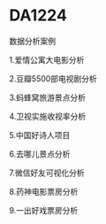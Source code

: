 # DA1224
数据分析案例

1.爱情公寓大电影分析

2.豆瓣5500部电视剧分析

3.蚂蜂窝旅游景点分析

4.卫视实施收视率分析

5.中国好诗人项目

6.去哪儿景点分析

7.微信好友可视化分析

8.药神电影票房分析

9.一出好戏票房分析



